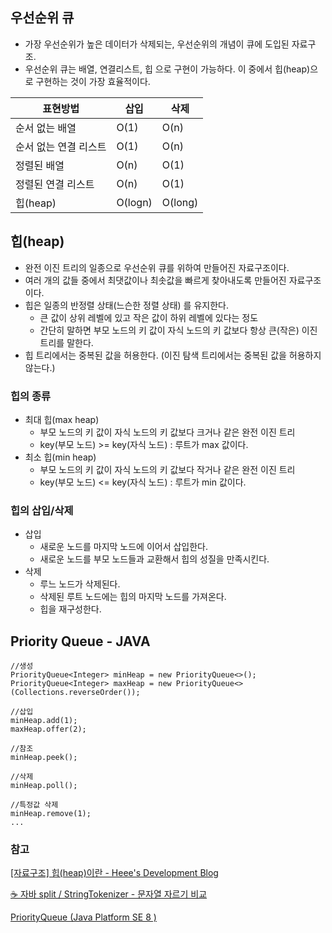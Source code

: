 ## 우선순위 큐

- 가장 우선순위가 높은 데이터가 삭제되는, 우선순위의 개념이 큐에 도입된 자료구조.
- 우선순위 큐는 배열, 연결리스트, 힙 으로 구현이 가능하다. 이 중에서 힙(heap)으로 구현하는 것이 가장 효율적이다.

| 표현방법 | 삽입 | 삭제 |
| --- | --- | --- |
| 순서 없는 배열 | O(1) | O(n) |
| 순서 없는 연결 리스트 | O(1) | O(n) |
| 정렬된 배열 | O(n) | O(1) |
| 정렬된 연결 리스트 | O(n) | O(1) |
| 힙(heap) | O(logn) | O(long) |

## 힙(heap)

- 완전 이진 트리의 일종으로 우선순위 큐를 위하여 만들어진 자료구조이다.
- 여러 개의 값들 중에서 최댓값이나 최솟값을 빠르게 찾아내도록 만들어진 자료구조이다.
- 힙은 일종의 반정렬 상태(느슨한 정렬 상태) 를 유지한다.
    - 큰 값이 상위 레벨에 있고 작은 값이 하위 레벨에 있다는 정도
    - 간단히 말하면 부모 노드의 키 값이 자식 노드의 키 값보다 항상 큰(작은) 이진 트리를 말한다.
- 힙 트리에서는 중복된 값을 허용한다. (이진 탐색 트리에서는 중복된 값을 허용하지 않는다.)

### 힙의 종류
- 최대 힙(max heap)
    - 부모 노드의 키 값이 자식 노드의 키 값보다 크거나 같은 완전 이진 트리
    - key(부모 노드) >= key(자식 노드) : 루트가 max 값이다.
- 최소 힙(min heap)
    - 부모 노드의 키 값이 자식 노드의 키 값보다 작거나 같은 완전 이진 트리
    - key(부모 노드) <= key(자식 노드) : 루트가 min 값이다.

### 힙의 삽입/삭제

- 삽입
    - 새로운 노드를 마지막 노드에 이어서 삽입한다.
    - 새로운 노드를 부모 노드들과 교환해서 힙의 성질을 만족시킨다.
- 삭제
    - 루느 노드가 삭제된다.
    - 삭제된 루트 노드에는 힙의 마지막 노드를 가져온다.
    - 힙을 재구성한다.

## Priority Queue - JAVA
    
    //생성
    PriorityQueue<Integer> minHeap = new PriorityQueue<>();
    PriorityQueue<Integer> maxHeap = new PriorityQueue<>(Collections.reverseOrder());
    
    //삽입
    minHeap.add(1);
    maxHeap.offer(2);

    //참조
    minHeap.peek();

    //삭제
    minHeap.poll();

    //특정값 삭제
    minHeap.remove(1);
    ...

### 참고

[[자료구조] 힙(heap)이란 - Heee's Development Blog](https://gmlwjd9405.github.io/2018/05/10/data-structure-heap.html)

[☕ 자바 split / StringTokenizer - 문자열 자르기 비교](https://inpa.tistory.com/entry/JAVA-☕-Split-StringTokenizer-문자열-자르기-비교하기)

[PriorityQueue (Java Platform SE 8 )](https://docs.oracle.com/javase/8/docs/api/java/util/PriorityQueue.html)
